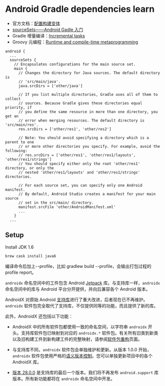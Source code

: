 # Android Gradle dependencies learn

 - 官方文档：[配置构建变体](https://developer.android.com/studio/build/build-variants?hl=zh-cn)
 - [sourceSets——Android Gadle 入门](https://juejin.im/post/6844904003478765575)
 - Gradle 增量编译：[Incremental tasks](https://docs.gradle.org/current/userguide/custom_tasks.html#incremental_tasks)
 - Groovy 元编程：[Runtime and compile-time metaprogramming](http://groovy-lang.org/metaprogramming.html#_methodmissing)


```
android {
  ...
  sourceSets {
    // Encapsulates configurations for the main source set.
    main {
      // Changes the directory for Java sources. The default directory is
      // 'src/main/java'.
      java.srcDirs = ['other/java']

      // If you list multiple directories, Gradle uses all of them to collect
      // sources. Because Gradle gives these directories equal priority, if
      // you define the same resource in more than one directory, you get an
      // error when merging resources. The default directory is 'src/main/res'.
      res.srcDirs = ['other/res1', 'other/res2']

      // Note: You should avoid specifying a directory which is a parent to one
      // or more other directories you specify. For example, avoid the following:
      // res.srcDirs = ['other/res1', 'other/res1/layouts', 'other/res1/strings']
      // You should specify either only the root 'other/res1' directory, or only the
      // nested 'other/res1/layouts' and 'other/res1/strings' directories.

      // For each source set, you can specify only one Android manifest.
      // By default, Android Studio creates a manifest for your main source
      // set in the src/main/ directory.
      manifest.srcFile 'other/AndroidManifest.xml'
      ...
    }
  ...
```

## Setup

Install JDK 1.6

```bash
brew cask install java6
```

编译命令后加上--profile，比如 gradlew build --profile，会输出打包过程的profile report。


`androidx` 命名空间中的工件包含 Android [Jetpack](https://developer.android.com/jetpack?hl=zh-cn) 库。与支持库一样，`androidx` 命名空间中的库与 Android 平台分开提供，并向后兼容各个 Android 版本。

AndroidX 对原始 Android [支持库](https://developer.android.com/topic/libraries/support-library?hl=zh-cn)进行了重大改进，后者现在已不再维护。`androidx` 软件包完全取代了支持库，不仅提供同等的功能，而且提供了新的库。

此外，AndroidX 还包括以下功能：

*   AndroidX 中的所有软件包都使用一致的命名空间，以字符串 `androidx` 开头。支持库软件包已映射到对应的 `androidx.*` 软件包。有关所有旧类到新类以及旧构建工件到新构建工件的完整映射，请参阅[软件包重构](https://developer.android.com/jetpack/androidx/refactor?hl=zh-cn)页面。

*   与支持库不同，`androidx` 软件包会单独维护和更新。从版本 1.0.0 开始，`androidx` 软件包使用严格的[语义版本控制](https://semver.org/)。您可以单独更新项目中的各个 AndroidX 库。

*   [版本 28.0.0](https://developer.android.com/topic/libraries/support-library/revisions?hl=zh-cn#28-0-0) 是支持库的最后一个版本。我们将不再发布 `android.support` 库版本。所有新功能都将在 `androidx` 命名空间中开发。
